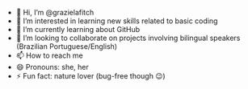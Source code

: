 - 👋 Hi, I’m @grazielafitch
- 👀 I’m interested in learning new skills related to basic coding
- 🌱 I’m currently learning about GitHub 
- 💞️ I’m looking to collaborate on projects involving bilingual speakers (Brazilian Portuguese/English)
- 📫 How to reach me 
- 😄 Pronouns: she, her
- ⚡ Fun fact: nature lover (bug-free though 😉) 

<!---
GraziFitch/GraziFitch is a ✨ special ✨ repository because its `README.md` (this file) appears on your GitHub profile.
You can click the Preview link to take a look at your changes.
--->

